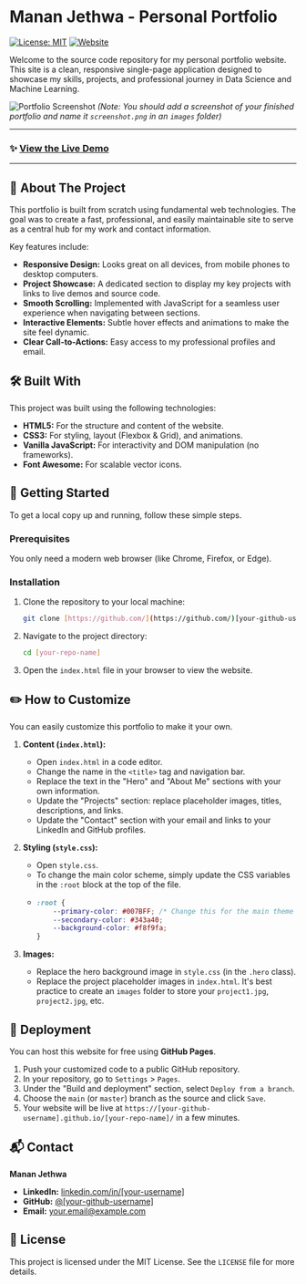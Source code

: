 # Manan Jethwa - Personal Portfolio

[![License: MIT](https://img.shields.io/badge/License-MIT-yellow.svg)](https://opensource.org/licenses/MIT)
[![Website](https://img.shields.io/badge/Website-Live_Demo-blue.svg)](https://[your-github-username].github.io/)

Welcome to the source code repository for my personal portfolio website. This site is a clean, responsive single-page application designed to showcase my skills, projects, and professional journey in Data Science and Machine Learning.

![Portfolio Screenshot](./images/screenshot.png)
*(Note: You should add a screenshot of your finished portfolio and name it `screenshot.png` in an `images` folder)*

---

### ✨ [View the Live Demo](https://[your-github-username].github.io/)

---

## 🚀 About The Project

This portfolio is built from scratch using fundamental web technologies. The goal was to create a fast, professional, and easily maintainable site to serve as a central hub for my work and contact information.

Key features include:
* **Responsive Design:** Looks great on all devices, from mobile phones to desktop computers.
* **Project Showcase:** A dedicated section to display my key projects with links to live demos and source code.
* **Smooth Scrolling:** Implemented with JavaScript for a seamless user experience when navigating between sections.
* **Interactive Elements:** Subtle hover effects and animations to make the site feel dynamic.
* **Clear Call-to-Actions:** Easy access to my professional profiles and email.

## 🛠️ Built With

This project was built using the following technologies:

* **HTML5:** For the structure and content of the website.
* **CSS3:** For styling, layout (Flexbox & Grid), and animations.
* **Vanilla JavaScript:** For interactivity and DOM manipulation (no frameworks).
* **Font Awesome:** For scalable vector icons.

## 🔧 Getting Started

To get a local copy up and running, follow these simple steps.

### Prerequisites

You only need a modern web browser (like Chrome, Firefox, or Edge).

### Installation

1.  Clone the repository to your local machine:
    ```sh
    git clone [https://github.com/](https://github.com/)[your-github-username]/[your-repo-name].git
    ```
2.  Navigate to the project directory:
    ```sh
    cd [your-repo-name]
    ```
3.  Open the `index.html` file in your browser to view the website.

## ✏️ How to Customize

You can easily customize this portfolio to make it your own.

1.  **Content (`index.html`):**
    * Open `index.html` in a code editor.
    * Change the name in the `<title>` tag and navigation bar.
    * Replace the text in the "Hero" and "About Me" sections with your own information.
    * Update the "Projects" section: replace placeholder images, titles, descriptions, and links.
    * Update the "Contact" section with your email and links to your LinkedIn and GitHub profiles.

2.  **Styling (`style.css`):**
    * Open `style.css`.
    * To change the main color scheme, simply update the CSS variables in the `:root` block at the top of the file.
    * ```css
      :root {
          --primary-color: #007BFF; /* Change this for the main theme color */
          --secondary-color: #343a40;
          --background-color: #f8f9fa;
      }
      ```

3.  **Images:**
    * Replace the hero background image in `style.css` (in the `.hero` class).
    * Replace the project placeholder images in `index.html`. It's best practice to create an `images` folder to store your `project1.jpg`, `project2.jpg`, etc.

## 🚀 Deployment

You can host this website for free using **GitHub Pages**.

1.  Push your customized code to a public GitHub repository.
2.  In your repository, go to `Settings` > `Pages`.
3.  Under the "Build and deployment" section, select `Deploy from a branch`.
4.  Choose the `main` (or `master`) branch as the source and click `Save`.
5.  Your website will be live at `https://[your-github-username].github.io/[your-repo-name]/` in a few minutes.

## 📬 Contact

**Manan Jethwa**

* **LinkedIn:** [linkedin.com/in/[your-username]](https://linkedin.com/in/[your-username])
* **GitHub:** [@[your-github-username]](https://github.com/[your-github-username])
* **Email:** [your.email@example.com](mailto:your.email@example.com)

## 📄 License

This project is licensed under the MIT License. See the `LICENSE` file for more details.
